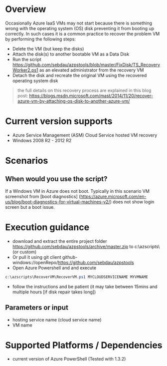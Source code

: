 # Overview
Occasionally Azure IaaS VMs may not start because there is something wrong with the operating system (OS) disk preventing it from booting up correctly.
In such cases it is a common practice to recover the problem VM by performing the following steps:

- Delete the VM (but keep the disks)
- Attach the disk(s) to another bootable VM as a Data Disk
- Run the script https://github.com/sebdau/azpstools/blob/master/FixDisk/TS_RecoveryWorker2.ps1 as an elevated administrator from the recovery VM
- Detach the disk and recreate the original VM using the recovered operating system disk

> the full details on this recovery process are explained in this blog post:
> https://blogs.msdn.microsoft.com/mast/2014/11/20/recover-azure-vm-by-attaching-os-disk-to-another-azure-vm/

# Current version supports
- Azure Service Management (ASM) Cloud Service hosted VM recovery
- Windows 2008 R2 - 2012 R2

# Scenarios

##  When would you use the script?
If a Windows VM in Azure does not boot. Typically in this scenario VM screenshot from [boot diagnostics] (https://azure.microsoft.com/en-us/blog/boot-diagnostics-for-virtual-machines-v2/) does not show login screen but a boot issue.

# Execution guidance
- download and extract the entire project folder https://github.com/sebdau/azpstools/archive/master.zip to c:\azscripts\ (or custom)
- Or pull it using git client github-windows://openRepo/https://github.com/sebdau/azpstools
- Open Azure Powershell and and execute 

```PowerShell
c:\azscripts\RecoverVM\RecoverVM.ps1 MYCLOUDSERVICENAME MYVMNAME
```

- follow the instructions and be patient (it may take between 15mins and multiple hours [if disk repair takes long])

## Parameters or input
- hosting service name (cloud service name)
- VM name

# Supported Platforms / Dependencies
 - current version of Azure PowerShell (Tested with 1.3.2)
 


